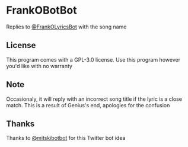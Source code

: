 # FrankOBotBot
Replies to [@FrankOLyricsBot](https://twitter.com/FrankOLyricsBot) with the song name

## License
This program comes with a GPL-3.0 license. Use this program however you'd like with no warranty

## Note
Occasionaly, it will reply with an incorrect song title if the lyric is a close match. This is a result of Genius's end, apologies for the confusion

## Thanks
Thanks to [@mitskibotbot](https://twitter.com/FrankOLyricsBot) for this Twitter bot idea